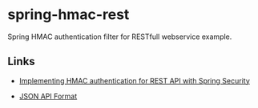 # spring-hmac-rest
Spring HMAC authentication filter for RESTfull webservice example.

## Links

*  [Implementing HMAC authentication for REST API with Spring Security](http://www.massimilianosciacco.com/implementing-hmac-authentication-rest-api-spring-security)

* [JSON API Format](http://jsonapi.org/format)

